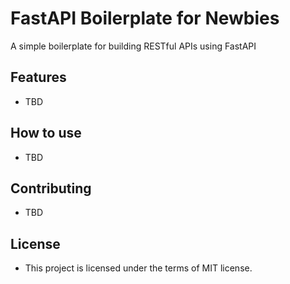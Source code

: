 # FastAPI Boilerplate for Newbies
A simple boilerplate for building RESTful APIs using FastAPI

## Features
- TBD

## How to use
- TBD

## Contributing
- TBD

## License
- This project is licensed under the terms of MIT license.